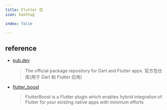 ```yaml
---
title: Flutter 包
icon: hashtag

index: false

---
```


<!-- more -->

## reference

- [pub.dev](https://pub.dev/)
    > The official package repository for Dart and Flutter apps.
    > 官方包仓库(用于 Dart 和 Flutter 应用)

<!-- lib -->

- [flutter_boost](https://github.com/alibaba/flutter_boost)
    > FlutterBoost is a Flutter plugin which enables hybrid integration of Flutter for your existing native apps with minimum efforts